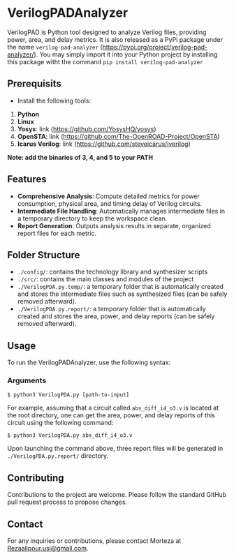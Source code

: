# VerilogPADAnalyzer

VerilogPAD is Python tool designed to analyze Verilog files, providing power, area, and delay metrics.
It is also released as a PyPi package under the name `verilog-pad-analyzer` (https://pypi.org/project/verilog-pad-analyzer/). 
You may simply import it into your Python project by installing this package witht the command `pip install verilog-pad-analyzer`


## Prerequisits
- Install the following tools:
1. **Python**
2. **Linux**
3. **Yosys**: link (https://github.com/YosysHQ/yosys)
4. **OpenSTA**: link (https://github.com/The-OpenROAD-Project/OpenSTA)
5. **Icarus Verilog**: link (https://github.com/steveicarus/iverilog)

**Note: add the binaries of 3, 4, and 5 to your PATH**

## Features
- **Comprehensive Analysis**: Compute detailed metrics for power consumption, physical area, and timing delay of Verilog circuits.
- **Intermediate File Handling**: Automatically manages intermediate files in a temporary directory to keep the workspace clean.
- **Report Generation**: Outputs analysis results in separate, organized report files for each metric.


## Folder Structure
- `./config/`: contains the technology library and synthesizer scripts
- `./src/`: contains the main classes and modules of the project
- `./VerilogPDA.py.temp/`: a temporary folder that is automatically created and stores the intermediate files such as synthesized files (can be safely removed afterward).
- `./VerilogPDA.py.report/`: a temporary folder that is automatically created and stores the area, power, and delay reports (can be safely removed afterward).

## Usage

To run the VerilogPADAnalyzer, use the following syntax:



### Arguments

```
$ python3 VerilogPDA.py [path-to-input]
```
For example, assuming that a circuit called `abs_diff_i4_o3.v` is located at the root directory, one can get the area, power, and delay reports of this circuit using the following command: 

```
$ python3 VerilogPDA.py abs_diff_i4_o3.v
```
Upon launching the command above, three report files will be generated in `./VerilogPDA.py.report/` directory. 


## Contributing
Contributions to the project are welcome. Please follow the standard GitHub pull request process to propose changes.


## Contact
For any inquiries or contributions, please contact Morteza at Rezaalipour.usi@gmail.com.
